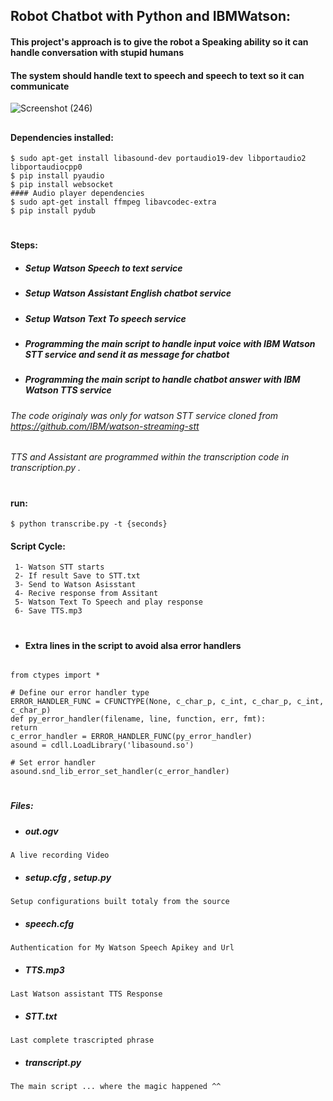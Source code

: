 ## Robot Chatbot with Python and IBMWatson:
#### This project's approach is to give the robot a Speaking ability so it can handle conversation with stupid humans
#### The system should handle text to speech and speech to text so it can communicate 
![Screenshot (246)](https://user-images.githubusercontent.com/49666154/127555231-98bd7ea2-96fa-416a-ae7b-fdd68ec45006.png) 




 ##
 

#### Dependencies installed:

 ````
 $ sudo apt-get install libasound-dev portaudio19-dev libportaudio2 libportaudiocpp0
 $ pip install pyaudio
 $ pip install websocket 
 #### Audio player dependencies
 $ sudo apt-get install ffmpeg libavcodec-extra
 $ pip install pydub
 ````
 #
 #### Steps:
 - ##### Setup Watson Speech to text service
 - ##### Setup Watson Assistant English chatbot service 
 - ##### Setup Watson Text To speech service
 - ##### Programming the main script to handle input voice with IBM Watson STT service and send it as message for chatbot
 - ##### Programming the main script to handle chatbot answer with IBM Watson TTS service 
 ###### The code originaly was only for watson STT service cloned from  https://github.com/IBM/watson-streaming-stt
 ###### TTS and Assistant are programmed within the transcription code in transcription.py .
 #

#### run:
````
$ python transcribe.py -t {seconds}

````
#### Script Cycle:
````
 1- Watson STT starts 
 2- If result Save to STT.txt 
 3- Send to Watson Asisstant
 4- Recive response from Assitant 
 5- Watson Text To Speech and play response
 6- Save TTS.mp3 
````

 #
 - #### Extra lines in the script to avoid alsa error handlers
 ````
 
from ctypes import *

# Define our error handler type
ERROR_HANDLER_FUNC = CFUNCTYPE(None, c_char_p, c_int, c_char_p, c_int, c_char_p)
def py_error_handler(filename, line, function, err, fmt):
 return
c_error_handler = ERROR_HANDLER_FUNC(py_error_handler)
asound = cdll.LoadLibrary('libasound.so')

# Set error handler
asound.snd_lib_error_set_handler(c_error_handler)

````
 #
##### Files:
  - ##### out.ogv
````A live recording Video ````
  - ##### setup.cfg , setup.py
  ``Setup configurations built totaly from the source``
   - ##### speech.cfg
  ``Authentication for My Watson Speech Apikey and Url``
   - ##### TTS.mp3
  ``Last Watson assistant TTS Response``
  -  ##### STT.txt
  ``Last complete trascripted phrase``
  -  ##### transcript.py
   ``The main script ... where the magic happened ^^``



